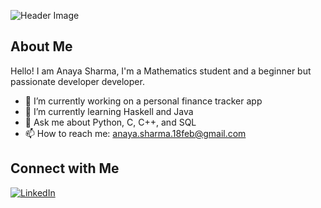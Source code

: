 ![Header Image]( https://i.pinimg.com/originals/88/a9/69/88a969c3e830bbcbff939ea870058d91.gif)

## About Me
Hello! I am Anaya Sharma, I'm a Mathematics student and a beginner but passionate developer developer. 

- 🔭 I’m currently working on a personal finance tracker app
- 🌱 I’m currently learning Haskell and Java
- 💬 Ask me about Python, C, C++, and SQL
- 📫 How to reach me: anaya.sharma.18feb@gmail.com

## Connect with Me
[![LinkedIn](https://img.shields.io/badge/LinkedIn-blue?style=flat&logo=linkedin)](https://www.linkedin.com/in/anayasharma9)
